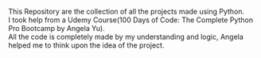 This Repository are the collection of all the projects made using Python.
<br>
I took help from a Udemy Course(100 Days of Code: The Complete Python Pro Bootcamp by Angela Yu).
<br>
All the code is completely made by my understanding and logic, Angela helped me to think upon the idea of the project.
